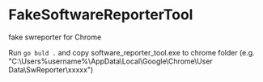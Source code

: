 # FakeSoftwareReporterTool
fake swreporter for Chrome

Run `go buld .` and copy software_reporter_tool.exe to chrome folder (e.g. "C:\Users\%username%\AppData\Local\Google\Chrome\User Data\SwReporter\xxxxx") 

